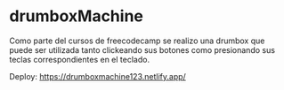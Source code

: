 # drumboxMachine

Como parte del cursos de freecodecamp se realizo una drumbox que puede ser utilizada tanto clickeando sus botones como presionando sus teclas correspondientes en el teclado.

Deploy: https://drumboxmachine123.netlify.app/
